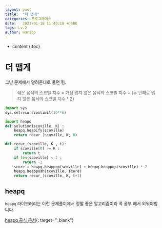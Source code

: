 ```yaml
---
layout: post
title:  "더 맵게"
categories: 프로그래머스
date:   2021-01-18 11:40:18 +0800
tags: Lv.2
author: Haribo
---
```


* content
{:toc}
# 더 맵게

그냥 문제에서 알려준대로 풀면 됨.

> 섞은 음식의 스코빌 지수 = 가장 맵지 않은 음식의 스코빌 지수 + (두 번째로 맵지 않은 음식의 스코빌 지수 * 2)

```python
import sys
sys.setrecursionlimit(10**6)

import heapq
def solution(scoville, K) :
    heapq.heapify(scoville)
    return recur_(scoville, K, 0)

def recur_(scoville, K , t):
    if scoville[0] >= K :
        return t
    if len(scoville) < 2 :
        return -1
    score = heapq.heappop(scoville) + heapq.heappop(scoville) * 2
    heapq.heappush(scoville, score)
    return recur_(scoville, K, t+1)
```









## heapq

`heapq` 라이브러리는 이런 문제풀이에서 정말 좋은 알고리즘이라 꼭 공부 해서 외워야합니다. 

[heapq 공식 문서](https://docs.python.org/ko/3.10/library/heapq.html){: target="_blank"}

